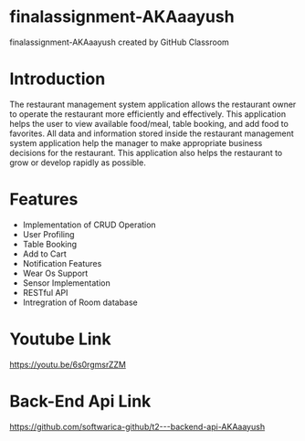 # finalassignment-AKAaayush
finalassignment-AKAaayush created by GitHub Classroom

# Introduction

The restaurant management system application allows the restaurant owner to operate the restaurant more efficiently and effectively. 
This application helps the user to view available food/meal, table booking, and add food to favorites. All data and information stored inside the restaurant management system application help the manager to make appropriate business decisions for the restaurant. This application also helps the restaurant to grow or develop rapidly as possible.

# Features

* Implementation of CRUD Operation
* User Profiling
* Table Booking
* Add to Cart
* Notification Features
* Wear Os Support
* Sensor Implementation
* RESTful API
* Intregration of Room database

# Youtube Link
https://youtu.be/6s0rgmsrZZM

# Back-End Api Link
https://github.com/softwarica-github/t2---backend-api-AKAaayush
